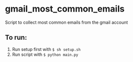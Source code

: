 # gmail_most_common_emails
Script to collect most common emails from the gmail account

## To run:

1. Run setup first with `$ sh setup.sh`
2. Run script with `$ python main.py`
